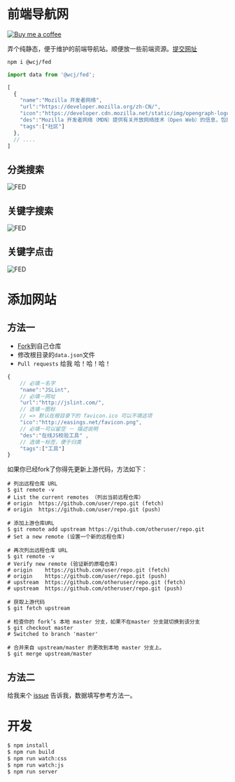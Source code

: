 # 前端导航网

[![Buy me a coffee](https://img.shields.io/badge/Buy%20me%20a%20coffee-048754?logo=buymeacoffee)](https://jaywcjlove.github.io/#/sponsor)

弄个纯静态，便于维护的前端导航站。顺便放一些前端资源。[提交网址](https://github.com/jaywcjlove/FED/wiki/%E6%B7%BB%E5%8A%A0%E7%BD%91%E7%AB%99)

```bash
npm i @wcj/fed
```

```js
import data from '@wcj/fed';

[
  {
    "name":"Mozilla 开发者网络",
    "url":"https://developer.mozilla.org/zh-CN/",
    "icon":"https://developer.cdn.mozilla.net/static/img/opengraph-logo.dc4e08e2f6af.png",
    "des":"Mozilla 开发者网络（MDN）提供有关开放网络技术（Open Web）的信息，包括 HTML、CSS 和万维网及 HTML5 应用的 API。它还记录了  Mozilla 产品的文档，例如 Firefox OS。",
    "tags":["社区"]
  },
  // ....
]
```

## 分类搜索

![FED](https://raw.githubusercontent.com/jaywcjlove/FED/gh-pages/img/fed.gif)

## 关键字搜索

![FED](https://raw.githubusercontent.com/jaywcjlove/FED/gh-pages/img/fed2.gif)

## 关键字点击

![FED](https://raw.githubusercontent.com/jaywcjlove/FED/gh-pages/img/fed3.gif)

# 添加网站


## 方法一

- [Fork](https://github.com/jaywcjlove/FED/issues#fork-destination-box)到自己仓库
- 修改根目录的`data.json`文件
- `Pull requests` 给我 哈！哈！哈！

```js
{
    // 必填－名字
    "name":"JSLint", 
    // 必填－网址
    "url":"http://jslint.com/", 
    // 选填－图标 
    // => 默认在根目录下的 favicon.ico 可以不填这项
    "ico":"http://easings.net/favicon.png",
    // 必填－可以留空 － 描述说明
    "des":"在线JS校验工具" ,
    // 选填－标签，便于归类
    "tags":["工具"]
}
```

如果你已经fork了你得先更新上游代码，方法如下：

```shell
# 列出远程仓库 URL
$ git remote -v
# List the current remotes （列出当前远程仓库）
# origin  https://github.com/user/repo.git (fetch)
# origin  https://github.com/user/repo.git (push)

# 添加上游仓库URL
$ git remote add upstream https://github.com/otheruser/repo.git
# Set a new remote (设置一个新的远程仓库)

# 再次列出远程仓库 URL
$ git remote -v
# Verify new remote (验证新的原唱仓库)
# origin    https://github.com/user/repo.git (fetch)
# origin    https://github.com/user/repo.git (push)
# upstream  https://github.com/otheruser/repo.git (fetch)
# upstream  https://github.com/otheruser/repo.git (push)

# 获取上游代码
$ git fetch upstream

# 检查你的 fork’s 本地 master 分支，如果不在master 分支就切换到该分支
$ git checkout master
# Switched to branch 'master'

# 合并来自 upstream/master 的更改到本地 master 分支上。
$ git merge upstream/master
```

## 方法二

给我来个 [issue](https://github.com/jaywcjlove/FED/issues) 告诉我，数据填写参考方法一。

# 开发

```bash
$ npm install
$ npm run build
$ npm run watch:css
$ npm run watch:js
$ npm run server
```
